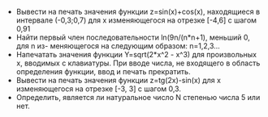 * Вывести на печать значения функции z=sin(x)+cos(x), находящиеся в интервале (-0,3;0,7) 
для x изменяющегося на отрезке [-4,6] с шагом 0,91
* Hайти пеpвый член последовательности ln(9n/(n*n+1), меньший 0, для n из- меняющегося на следующим обpазом: n=1,2,3...
* Напечатать значения функции Y=sqrt(2*x^2 - x^3) для произвольных x, вводимых с клавиатуры. 
При вводе числа, не входящего в область определения функции, ввод и печать прекратить.
* Вывести на печать значения функции z=tg(2x)-sin(x) для x изменяющегося на отрезке [-3, 3] с шагом 0,3.
* Определить, является ли натуpальное число N степенью числа 5 или нет.